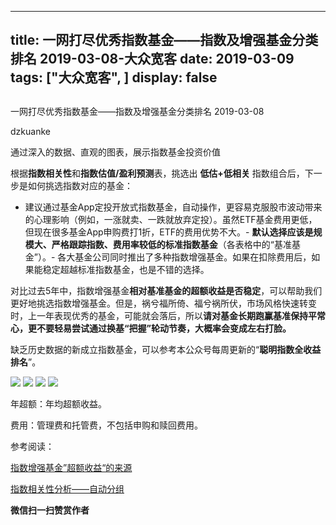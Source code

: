 
---
title:   一网打尽优秀指数基金——指数及增强基金分类排名 2019-03-08-大众宽客
date: 2019-03-09
tags: ["大众宽客", ]
display: false
---


## 



一网打尽优秀指数基金——指数及增强基金分类排名 2019-03-08




dzkuanke




通过深入的数据、直观的图表，展示指数基金投资价值


根据**指数相关性**和**指数估值/盈利预测**表，挑选出&nbsp;**低估+低相关**&nbsp;指数组合后，下一步是如何挑选指数对应的基金：
- 建议通过基金App定投开放式指数基金，自动操作，更容易克服股市波动带来的心理影响（例如，一涨就卖、一跌就放弃定投）。虽然ETF基金费用更低，但现在很多基金App申购费打1折，ETF的费用优势不大。- **默认选择应该是规模大、严格跟踪指数、费用率较低的标准指数基金**（各表格中的“基准基金”）。- 各大基金公司同时推出了多种指数增强基金。如果在扣除费用后，如果能稳定超越标准指数基金，也是不错的选择。


对比过去5年中，指数增强基金**相对基准基金的超额收益是否稳定**<h-char unicode="ff0c" class="" style="max-width: 100%;box-sizing: border-box !important;word-wrap: break-word !important;">，</h-char>可以帮助我们更好地挑选指数增强基金。但是，祸兮福所倚、福兮祸所伏，市场风格快速转变时，上一年表现优秀的基金，可能就会落后，所以**请对基金长期跑赢基准保持平常心，更不要轻易尝试通过换基“把握”轮动节奏，大概率会变成左右打脸。**



缺乏历史数据的新成立指数基金，可以参考本公众号每周更新的“**聪明指数全收益排名**”。







<img class="" data-copyright="0" data-ratio="1.441241685144124" data-s="300,640" src="https://mmbiz.qpic.cn/mmbiz_png/PKw3FQPmhIhq5lg8qY3QBBia0IEc5EjK25Afibq99RibC6f4oZbTgjib8mFWpFrHuNd65xIuIDU3Cib4ybACic02bPUA/640?wx_fmt=png" data-type="png" data-w="902" style="">

<img class="" data-copyright="0" data-ratio="1.4709821428571428" data-s="300,640" src="https://mmbiz.qpic.cn/mmbiz_png/PKw3FQPmhIhq5lg8qY3QBBia0IEc5EjK2u2EOGnQyoZHibib9wZ8QUmDzXe1UzAic1TltWzPiaUNrhByYj6ljs8t9vA/640?wx_fmt=png" data-type="png" data-w="896" style="">

<img class="" data-copyright="0" data-ratio="1.3766816143497758" data-s="300,640" src="https://mmbiz.qpic.cn/mmbiz_png/PKw3FQPmhIhq5lg8qY3QBBia0IEc5EjK2lqDbeCjmILqp1F0ctHr94ZLLY0IGts6f9M8FmibsibIJlCAaNWTxq9lg/640?wx_fmt=png" data-type="png" data-w="892" style="">

<img class="" data-copyright="0" data-ratio="1.348993288590604" data-s="300,640" src="https://mmbiz.qpic.cn/mmbiz_png/PKw3FQPmhIhq5lg8qY3QBBia0IEc5EjK2NYAFfU6LD8ibImbrZxjRveP0auy20GZeDaaHl12kx1FfDCibjLSZkzqw/640?wx_fmt=png" data-type="png" data-w="894" style="">

年超额：年均超额收益。

费用：管理费和托管费，不包括申购和赎回费用。





参考阅读：

[指数增强基金”超额收益“的来源](http://mp.weixin.qq.com/s?__biz=MzAwMTc1MDcwNw==&amp;mid=2648272968&amp;idx=1&amp;sn=598917da4403d77210aa3b1a460658e4&amp;chksm=82f93394b58eba82c9a7cb228c22c656fe88c5203ff149473f9edd2d4127e44df65f5bdb146b&amp;scene=21#wechat_redirect)

[指数相关性分析——自动分组](http://mp.weixin.qq.com/s?__biz=MzAwMTc1MDcwNw==&amp;mid=2648273915&amp;idx=1&amp;sn=f6c8d606edad813e6c0ae65b8c53fd77&amp;chksm=82f93027b58eb931ca5b667e53c54068b8f3428e8a3f571b5552246e4403391c4aa58bc5ba84&amp;scene=21#wechat_redirect)




**微信扫一扫赞赏作者**













